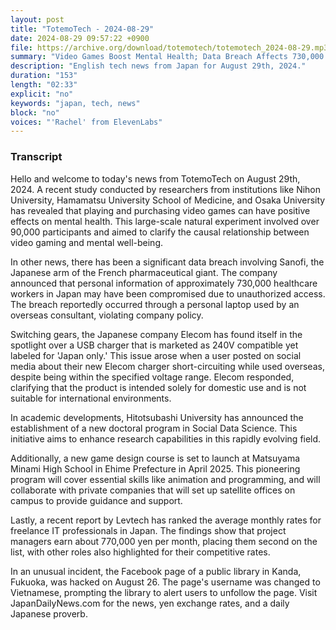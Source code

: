 ```yaml
---
layout: post
title: "TotemoTech - 2024-08-29"
date: 2024-08-29 09:57:22 +0900
file: https://archive.org/download/totemotech/totemotech_2024-08-29.mp3
summary: "Video Games Boost Mental Health; Data Breach Affects 730,000 Healthcare Workers, & more…"
description: "English tech news from Japan for August 29th, 2024."
duration: "153"
length: "02:33"
explicit: "no"
keywords: "japan, tech, news"
block: "no"
voices: "'Rachel' from ElevenLabs"
---
```


### Transcript

Hello and welcome to today's news from TotemoTech on August 29th, 2024. A recent study conducted by researchers from institutions like Nihon University, Hamamatsu University School of Medicine, and Osaka University has revealed that playing and purchasing video games can have positive effects on mental health. This large-scale natural experiment involved over 90,000 participants and aimed to clarify the causal relationship between video gaming and mental well-being.

In other news, there has been a significant data breach involving Sanofi, the Japanese arm of the French pharmaceutical giant. The company announced that personal information of approximately 730,000 healthcare workers in Japan may have been compromised due to unauthorized access. The breach reportedly occurred through a personal laptop used by an overseas consultant, violating company policy.

Switching gears, the Japanese company Elecom has found itself in the spotlight over a USB charger that is marketed as 240V compatible yet labeled for 'Japan only.' This issue arose when a user posted on social media about their new Elecom charger short-circuiting while used overseas, despite being within the specified voltage range. Elecom responded, clarifying that the product is intended solely for domestic use and is not suitable for international environments.

In academic developments, Hitotsubashi University has announced the establishment of a new doctoral program in Social Data Science. This initiative aims to enhance research capabilities in this rapidly evolving field.

Additionally, a new game design course is set to launch at Matsuyama Minami High School in Ehime Prefecture in April 2025. This pioneering program will cover essential skills like animation and programming, and will collaborate with private companies that will set up satellite offices on campus to provide guidance and support.

Lastly, a recent report by Levtech has ranked the average monthly rates for freelance IT professionals in Japan. The findings show that project managers earn about 770,000 yen per month, placing them second on the list, with other roles also highlighted for their competitive rates.

In an unusual incident, the Facebook page of a public library in Kanda, Fukuoka, was hacked on August 26. The page's username was changed to Vietnamese, prompting the library to alert users to unfollow the page.   Visit JapanDailyNews.com for the news, yen exchange rates, and a daily Japanese proverb.

